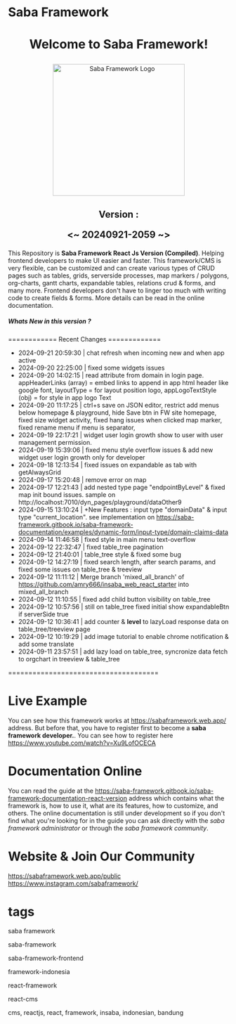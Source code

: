 <h1>Saba Framework</h1>

# <p align="center">Welcome to Saba Framework!</p>

<p align="center"><img src="https://res.cloudinary.com/insaba/image/upload/v1700625287/saba_framework/logo_saba_framework_gqw72y.png" alt="Saba Framework Logo" width="300"></p>

## <p align="center">Version : </p><p align="center"><~ 20240921-2059 ~></p>

This Repository is **Saba Framework React Js Version (Compiled)**. Helping frontend developers to make UI easier and faster. This framework/CMS is very flexible, can be customized and can create various types of CRUD pages such as tables, grids, serverside processes, map markers / polygons, org-charts, gantt charts, expandable tables, relations crud & forms, and many more. Frontend developers don't have to linger too much with writing code to create fields & forms. More details can be read in the online documentation.

##### Whats New in this version ?

============ Recent Changes =============

- 2024-09-21 20:59:30 | chat refresh when incoming new and when app active
- 2024-09-20 22:25:00 | fixed some widgets issues
- 2024-09-20 14:02:15 | read attribute from domain in login page. appHeaderLinks (array) = embed links to append in app html header like google font,  layoutType = for layout position logo,  appLogoTextStyle (obj) = for style in app logo Text
- 2024-09-20 11:17:25 | ctrl+s save on JSON editor,  restrict add menus below homepage & playground, hide Save btn in FW site homepage,  fixed size widget activity, fixed hang issues when clicked map marker,  fixed rename menu if menu is separator,
- 2024-09-19 22:17:21 | widget user login growth show to user with user management permission.
- 2024-09-19 15:39:06 | fixed menu style overflow issues & add new widget user login growth only for developer
- 2024-09-18 12:13:54 | fixed issues on expandable as tab with getAlwaysGrid
- 2024-09-17 15:20:48 | remove error on map
- 2024-09-17 12:21:43 | add nested type page "endpointByLevel" & fixed map init bound issues. sample on  http://localhost:7010/dyn_pages/playground/dataOther9
- 2024-09-15 13:10:24 | +New Features : input type "domainData" & input type "current_location". see implementation on https://saba-framework.gitbook.io/saba-framework-documentation/examples/dynamic-form/input-type/domain-claims-data
- 2024-09-14 11:46:58 | fixed style in main menu text-overflow
- 2024-09-12 22:32:47 | fixed table_tree pagination
- 2024-09-12 21:40:01 | table_tree style & fixed some bug
- 2024-09-12 14:27:19 | fixed search length, after search params, and fixed some issues on table_tree & treeview
- 2024-09-12 11:11:12 | Merge branch 'mixed_all_branch' of https://github.com/amry666/insaba_web_react_starter into mixed_all_branch
- 2024-09-12 11:10:55 | fixed add child button visibility on table_tree
- 2024-09-12 10:57:56 | still on table_tree fixed initial show expandableBtn if serverSide true
- 2024-09-12 10:36:41 | add counter & __level__ to lazyLoad response data on table_tree/treeview page
- 2024-09-12 10:19:29 | add image tutorial to enable chrome notification & add some translate
- 2024-09-11 23:57:51 | add lazy load on table_tree, syncronize data fetch to orgchart in treeview & table_tree

=====================================

# Live Example

You can see how this framework works at https://sabaframework.web.app/ address. But before that, you have to register first to become a **saba framework developer.**. You can see how to register here https://www.youtube.com/watch?v=Xu9LofOCECA

# Documentation Online

You can read the guide at the https://saba-framework.gitbook.io/saba-framework-documentation-react-version address which contains what the framework is, how to use it, what are its features, how to customize, and others. The online documentation is still under development so if you don't find what you're looking for in the guide you can ask directly with the _saba framework administrator_ or through the _saba framework community_.

# Website & Join Our Community

https://sabaframework.web.app/public
https://www.instagram.com/sabaframework/

# tags

<p>saba framework</p>
<p>saba-framework</p>
<p>saba-framework-frontend</p>
<p>framework-indonesia</p>
<p>react-framework</p>
<p>react-cms</p>
<p>cms, reactjs, react, framework, insaba, indonesian, bandung</p>
